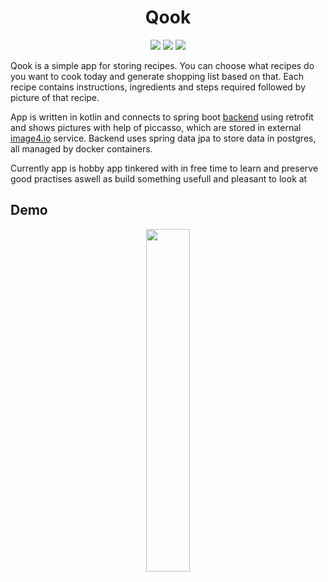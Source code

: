 <h1 align="center">Qook</h1>

<p align="center">

<img src="https://img.shields.io/badge/picasso-2.4.0-darkred" />
<img src="https://img.shields.io/badge/retrofit-2.9.0-blue" />
<img src="https://img.shields.io/badge/gson-2.8.6-red" />

<br/>

Qook is a simple app for storing recipes. You can choose what recipes do you want to cook today and generate shopping list based on that. Each recipe contains instructions, ingredients and steps required followed by picture of that recipe. 

App is written in kotlin and connects to spring boot [backend](https://github.com/Wokstym/QookBackend) using retrofit and shows pictures with help of piccasso, which are stored in external [image4.io](https://image4.io) service. Backend uses spring data jpa to store data in postgres, all managed by docker containers.

Currently app is hobby app tinkered with in free time to learn and preserve good practises aswell as build something usefull and pleasant to look at 

## Demo

<p align="center">
<img src="res/presentation.gif" alt="" data-canonical-src="res/presentation.gif" width="37.5%" height="37.5%" />
</p>
